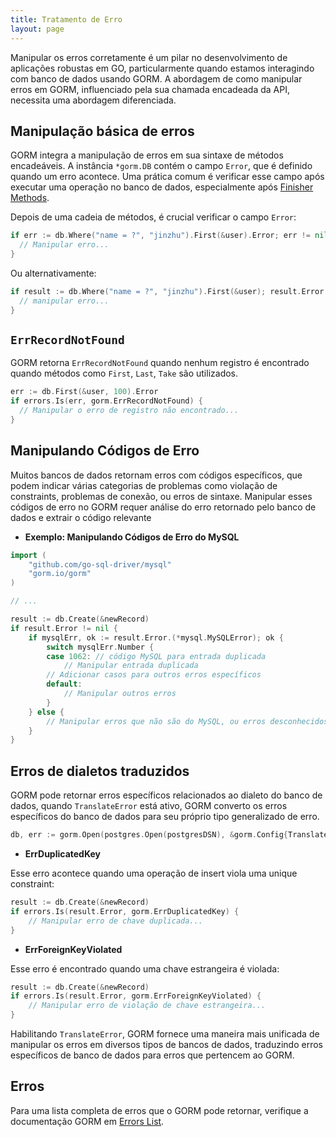 ```yaml
---
title: Tratamento de Erro
layout: page
---
```


Manipular os erros corretamente é um pilar no desenvolvimento de aplicações robustas em GO, particularmente quando estamos interagindo com banco de dados usando GORM. A abordagem de como manipular erros em GORM, influenciado pela sua chamada encadeada da API, necessita uma abordagem diferenciada.

## Manipulação básica de erros

GORM integra a manipulação de erros em sua sintaxe de métodos encadeáveis. A instância `*gorm.DB` contém o campo  `Error`, que é definido quando um erro acontece. Uma prática comum é verificar esse campo após executar uma operação no banco de dados, especialmente após [Finisher Methods](method_chaining.html#finisher_method).

Depois de uma cadeia de métodos, é crucial verificar o campo `Error`:

```go
if err := db.Where("name = ?", "jinzhu").First(&user).Error; err != nil {
  // Manipular erro...
}
```

Ou alternativamente:

```go
if result := db.Where("name = ?", "jinzhu").First(&user); result.Error != nil {
  // manipular erro...
}
```

## `ErrRecordNotFound`

GORM retorna `ErrRecordNotFound` quando nenhum registro é encontrado quando métodos como `First`, `Last`, `Take` são utilizados.

```go
err := db.First(&user, 100).Error
if errors.Is(err, gorm.ErrRecordNotFound) {
  // Manipular o erro de registro não encontrado...
}
```

## Manipulando Códigos de Erro

Muitos bancos de dados retornam erros com códigos específicos, que podem indicar várias categorias de problemas como violação de constraints, problemas de conexão, ou erros de sintaxe. Manipular esses códigos de erro no GORM requer análise do erro retornado pelo banco de dados e extrair o código relevante

- **Exemplo: Manipulando Códigos de Erro do MySQL**

```go
import (
    "github.com/go-sql-driver/mysql"
    "gorm.io/gorm"
)

// ...

result := db.Create(&newRecord)
if result.Error != nil {
    if mysqlErr, ok := result.Error.(*mysql.MySQLError); ok {
        switch mysqlErr.Number {
        case 1062: // código MySQL para entrada duplicada
            // Manipular entrada duplicada
        // Adicionar casos para outros erros específicos
        default:
            // Manipular outros erros
        }
    } else {
        // Manipular erros que não são do MySQL, ou erros desconhecidos
    }
}
```

## Erros de dialetos traduzidos

GORM pode retornar erros específicos relacionados ao dialeto do banco de dados, quando `TranslateError` está ativo, GORM converto os erros específicos do banco de dados para seu próprio tipo generalizado de erro.

```go
db, err := gorm.Open(postgres.Open(postgresDSN), &gorm.Config{TranslateError: true})
```

- **ErrDuplicatedKey**

Esse erro acontece quando uma operação de insert viola uma unique constraint:

```go
result := db.Create(&newRecord)
if errors.Is(result.Error, gorm.ErrDuplicatedKey) {
    // Manipular erro de chave duplicada...
}
```

- **ErrForeignKeyViolated**

Esse erro é encontrado quando uma chave estrangeira é violada:

```go
result := db.Create(&newRecord)
if errors.Is(result.Error, gorm.ErrForeignKeyViolated) {
    // Manipular erro de violação de chave estrangeira...
}
```

Habilitando `TranslateError`, GORM fornece uma maneira mais unificada de manipular os erros em diversos tipos de bancos de dados, traduzindo erros específicos de banco de dados para erros que pertencem ao GORM.

## Erros

Para uma lista completa de erros que o GORM pode retornar, verifique a documentação GORM em [Errors List](https://github.com/go-gorm/gorm/blob/master/errors.go).
